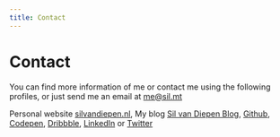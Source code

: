 ```yaml
---
title: Contact
---
```


# Contact

You can find more information of me or contact me using the following profiles, or just send me an email at [me@sil.mt](me@sil.mt)

Personal website [silvandiepen.nl](https://www.silvandiepen.nl), My blog [Sil van Diepen Blog](https://blog.silvandiepen.nl), [Github](https://www.github.com/silvandiepen), [Codepen](https://www.codepen.io/silvandiepen), [Dribbble](https://www.dribbble.com/silvandiepen), [LinkedIn](https://www.linkedin.com/in/silvandiepen) or [Twitter](https://www.twitter.com/silvandiepen)
